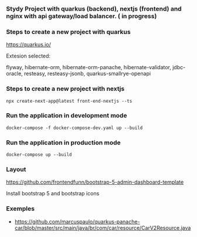 ### Stydy Project with quarkus (backend), nextjs (frontend) and nginx with api gateway/load balancer. ( in progress) 

### Steps to create a new project with quarkus 

https://quarkus.io/

Extesion selected:

flyway, hibernate-orm, hibernate-orm-panache, hibernate-validator, jdbc-oracle, resteasy, resteasy-jsonb,
quarkus-smallrye-openapi


### Steps to create a new project with nextjs

```
npx create-next-app@latest front-end-nextjs --ts
```



### Run the application in development mode

```
docker-compose -f docker-compose-dev.yaml up --build 
```



### Run the application in production mode

```
docker-compose up --build 
```


### Layout 

https://github.com/frontendfunn/bootstrap-5-admin-dashboard-template

Install bootstrap 5 and bootstrap icons


### Exemples 

- https://github.com/marcuspaulo/quarkus-panache-car/blob/master/src/main/java/br/com/car/resource/CarV2Resource.java